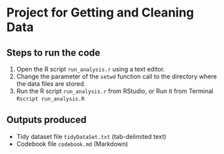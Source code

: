 # Project for Getting and Cleaning Data

## Steps to run the code

1. Open the R script `run_analysis.r` using a text editor.
2. Change the parameter of the `setwd` function call to the directory where the data files are stored.
3. Run the R script `run_analysis.r` from RStudio, or Run it from Terminal `Rscript run_analysis.R`


## Outputs produced

* Tidy dataset file `tidyDataSet.txt` (tab-delimited text)
* Codebook file `codebook.md` (Markdown)
